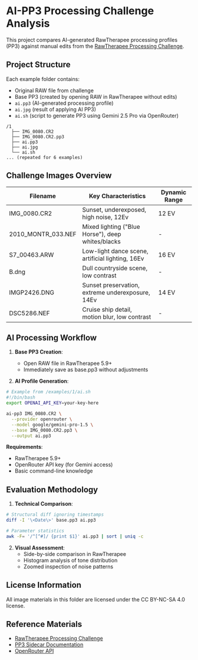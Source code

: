 # AI-PP3 Processing Challenge Analysis

This project compares AI-generated RawTherapee processing profiles (PP3) against manual edits from the [RawTherapee Processing Challenge](https://rawpedia.rawtherapee.com/Rawtherapee_Processing_Challenge_feedback).

## Project Structure

Each example folder contains:

- Original RAW file from challenge
- Base PP3 (created by opening RAW in RawTherapee without edits)
- `ai.pp3` (AI-generated processing profile)
- `ai.jpg` (result of applying AI PP3)
- `ai.sh` (script to generate PP3 using Gemini 2.5 Pro via OpenRouter)

```
/1
  ├── IMG_0080.CR2
  ├── IMG_0080.CR2.pp3
  ├── ai.pp3
  ├── ai.jpg
  └── ai.sh
... (repeated for 6 examples)
```

## Challenge Images Overview

| Filename           | Key Characteristics                               | Dynamic Range |
| ------------------ | ------------------------------------------------- | ------------- |
| IMG_0080.CR2       | Sunset, underexposed, high noise, 12Ev            | 12 EV         |
| 2010_MONTR_033.NEF | Mixed lighting ("Blue Horse"), deep whites/blacks | -             |
| S7_00463.ARW       | Low-light dance scene, artificial lighting, 16Ev  | 16 EV         |
| B.dng              | Dull countryside scene, low contrast              | -             |
| IMGP2426.DNG       | Sunset preservation, extreme underexposure, 14Ev  | 14 EV         |
| DSC5286.NEF        | Cruise ship detail, motion blur, low contrast     | -             |

## AI Processing Workflow

1. **Base PP3 Creation**:

   - Open RAW file in RawTherapee 5.9+
   - Immediately save as base.pp3 without adjustments

2. **AI Profile Generation**:

```bash
# Example from /examples/1/ai.sh
#!/bin/bash
export OPENAI_API_KEY=your-key-here

ai-pp3 IMG_0080.CR2 \
  --provider openrouter \
  --model google/gemini-pro-1.5 \
  --base IMG_0080.CR2.pp3 \
  --output ai.pp3
```

**Requirements**:

- RawTherapee 5.9+
- OpenRouter API key (for Gemini access)
- Basic command-line knowledge

## Evaluation Methodology

1. **Technical Comparison**:

```bash
# Structural diff ignoring timestamps
diff -I '\<Date\>' base.pp3 ai.pp3

# Parameter statistics
awk -F= '/^[^#]/ {print $1}' ai.pp3 | sort | uniq -c
```

2. **Visual Assessment**:
   - Side-by-side comparison in RawTherapee
   - Histogram analysis of tone distribution
   - Zoomed inspection of noise patterns

## License Information

All image materials in this folder are licensed under the CC BY-NC-SA 4.0 license.

## Reference Materials

- [RawTherapee Processing Challenge](https://rawpedia.rawtherapee.com/Rawtherapee_Processing_Challenge_feedback)
- [PP3 Sidecar Documentation](https://rawpedia.rawtherapee.com/Sidecar_Files_-_Processing_Profiles)
- [OpenRouter API](https://openrouter.ai/docs)
